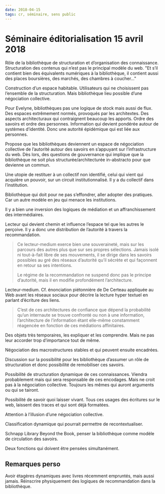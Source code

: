 ```yaml
---
date: 2018-04-15
tags: cr, séminaire, sens public
---
```




# Séminaire éditorialisation 15 avril 2018

Rôle de la bibliothèque de structuration et d’organisation des connaissance. Structuration des contenus qui n’est pas le principal modèle du web. "Et s’il contient bien des équivalents numériques à la bibliothèque, il contient aussi des places boursières, des marchés, des chambres à coucher..."

Construction d’un espace habitable. Utilisateurs qui ne choisissent pas l’ensemble de la structuration. Mais bibliothèque lieu possible d’une négociation collective.

Pour Evelyne, bibliothèques pas une logique de stock mais aussi de flux. Des espaces extrêmement normés, provoqués par les architextes. Des aspects architecturaux qui contraignent beaucoup les apports. Ordre des savoirs et ordre des personnes. Information qui devient pondérée autour de systèmes d’identité. Donc une autorité épidémique qui est liée aux personnes.

Propose que les bibliothèques deviennent un espace de négociation collective de l’autorité autour des savoirs en s’appuyant sur l’infrastructure du web. Dès lors, des questions de gouvernance qui implique que la bibliothèque ne soit plus structurée/architecturée in-abstracto pour que devienne un commun.

Une utopie de restituer à un collectif non identifié, celui qui vient qui acquière un pouvoir, sur un circuit institutionnalisé. Il y a du collectif dans l’institution.

Bibliothèque qui doit pour ne pas s’effondrer, aller adopter des pratiques. Car un autre modèle en jeu qui menace les institutions.

Il y a bien une inversion des logiques de médiation et un affranchissement des intermédiaires.

Lecteur qui devient chemin et influence l’espace tel que les autres le perçoive. Il y a donc une distribution de l’autorité à travers la recommandation.

> Ce lecteur-medium exerce bien une souveraineté, mais sur les parcours des autres plus que sur ses propres sélections. Jamais isolé ni tout-à-fait libre de ses mouvements, il se dirige dans les savoirs possibles au gré des réseaux d’autorité qu’il sécrète et qui façonnent en retour sa ses intentions.
>
> Le régime de la recommandation ne suspend donc pas le principe d’autorité, mais il en modifie profondément l’architecture.

Lecteur-medium. Cf. énonciation piétonnière de De Certeau appliquée au Web avant les réseaux sociaux pour décrire la lecture hyper textuel en parlant d’écriture des liens.

> C’est de ces architectures de confiance que dépend la probabilité qu’un internaute se trouve  confronté ou non à une information, l’architecture de l’information étant elle-même  constamment réagencée en fonction de ces médiations affinitaires.

Des objets très temporaires, les expliquer et les comprendre. Mais ne pas leur accorder trop d’importance tout de même.

Négociation des macrostructures stables et qui peuvent ensuite encadrées.

Discussion sur la possibilité pour les bibliothèque d’assumer un rôle de structuration et donc possibilité de remobiliser ces savoirs.

Possibilité de structuration dynamique de ces connaissances. Viendra probablement mais qui sera responsable de ces encodages. Mais ne croit pas à la négociation collective. Toujours les mêmes qui auront arguments ou qui se tairont.

Possibilité de savoir quoi laisser vivant. Tous ces usages des écritures sur le web, laissent des traces et qui sont déjà formatées.

Attention à l’illusion d’une négociation collective.

Classification dynamique qui pourrait permettre de recontextualiser.

Schnapp Library Beyond the Book, penser la bibliothèque comme modèle de circulation des savoirs.

Deux fonctions qui doivent être pensées simultanément.



## Remarques perso

Avoir étagères dynamiques avec livres récemment empruntés, mais aussi jamais. Réinscrire physiquement des logiques de recommandation dans la bibliothèque.